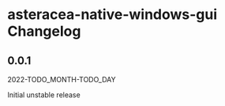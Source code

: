 # asteracea-native-windows-gui Changelog

<!-- markdownlint-disable no-trailing-punctuation -->

## 0.0.1

2022-TODO_MONTH-TODO_DAY

Initial unstable release
